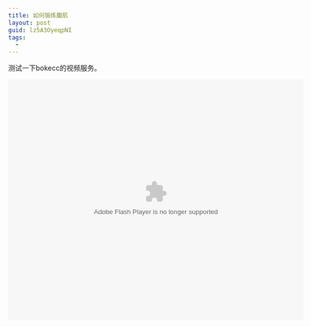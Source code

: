 ```yaml
---
title: 如何锻炼腹肌
layout: post
guid: lz5A3OyeqpNI
tags:
  - 
---
```


测试一下bokecc的视频服务。

<object classid="clsid:D27CDB6E-AE6D-11cf-96B8-444553540000" codebase="http://download.macromedia.com/pub/shockwave/cabs/flash/swflash.cab#version=7,0,0,0" width="600" height="490" id="cc_94F6CA985F3D88099C33DC5901307461"><param name="movie" value="http://union.bokecc.com/flash/single/B70B42E65C19F0F3_94F6CA985F3D88099C33DC5901307461_false_1D508FCDA835D180_1/player.swf" /><param name="allowFullScreen" value="true" /><param name="allowScriptAccess" value="always" /><embed src="http://union.bokecc.com/flash/single/B70B42E65C19F0F3_94F6CA985F3D88099C33DC5901307461_false_1D508FCDA835D180_1/player.swf" width="600" height="490" name="cc_94F6CA985F3D88099C33DC5901307461" allowFullScreen="true" allowScriptAccess="always" pluginspage="http://www.macromedia.com/go/getflashplayer" type="application/x-shockwave-flash"/></object>